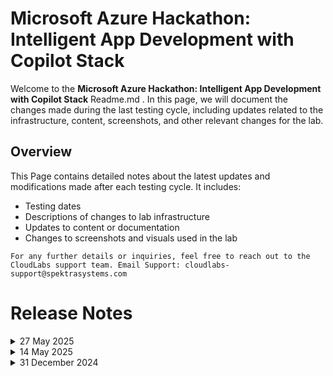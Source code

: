 # Microsoft Azure Hackathon: Intelligent App Development with Copilot Stack

Welcome to the **Microsoft Azure Hackathon: Intelligent App Development with Copilot Stack** Readme.md . In this page, we will document the changes made during the last testing cycle, including updates related to the infrastructure, content, screenshots, and other relevant changes for the lab.

## Overview

This Page contains detailed notes about the latest updates and modifications made after each testing cycle. It includes:

- Testing dates
- Descriptions of changes to lab infrastructure
- Updates to content or documentation
- Changes to screenshots and visuals used in the lab

`For any further details or inquiries, feel free to reach out to the CloudLabs support team. Email Support: cloudlabs-support@spektrasystems.com`

# Release Notes

<details>
  <summary>27 May 2025</summary>

### Release Date: 2025-05-27

- **Change**: Challenge 01 has been updated to align with the latest UI changes in the Azure AI Foundry Portal, specifically in the processes for creating deployment models and OpenAI resources.
  
- **Testing Date**: 2025-05-26

## Infrastructure Changes

  - N/A

## Content Changes

  - Additional steps have been incorporated to align with the latest UI changes in the Azure AI Foundry Portal in Challenge-01

## Screenshot Updates

- **Change**: Updated screenshots to reflect the latest UI changes in the Azure AI Foundry Portal in Challenge-01.

---
</details>


<details>
  <summary>14 May 2025</summary>

- Minor Updates

  - Tested the lab from challenge 03- Task 03 and updated the lab guide with the recent changes.
  - Enhanced **lab guide instructions** and **updated screenshots** for a clearer and more intuitive user experience with latest UI. 

- **Testing Date**: 14-may-2025

</details>

<details>
  <summary>31 December 2024</summary>


- Major Updates 

    - **New Branch for Additional Challenges**  
        - Added a new branch **Microsoft_repo** for the following challenges:  
            - **Challenge 2: Explore Semantic Kernel**  
            - **Challenge 3: Run the Chat Copilot App Locally**  
            - **Challenge 8: Explore & Understand Miyagi Stack**  
    - This branch incorporates the lab content from the repository cloned from Microsoft, enabling seamless learning and implementation.  

    - **Semantic Kernel Version Specification**  
        - Specified the **Semantic Kernel version (8.0.0)** in the notebooks for **Challenge 9: Explore Various Use Cases on the Miyagi Stack** to ensure compatibility and clarity.  

- Minor Updates 
 
  - Updated all references from **Azure OpenAI Studio** to the rebranded **Azure AI Foundry Portal** for consistency with platform updates.   
  - Enhanced **lab guide instructions** and **updated screenshots** for a clearer and more intuitive user experience.  

</details>
